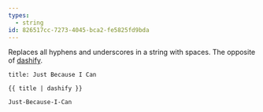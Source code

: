 ```yaml
---
types:
  - string
id: 826517cc-7273-4045-bca2-fe5825fd9bda
---
```

Replaces all hyphens and underscores in a string with spaces. The opposite of [dashify](#dashify).

```.language-yaml
title: Just Because I Can
```

```
{{ title | dashify }}
```

```.language-output
Just-Because-I-Can
```